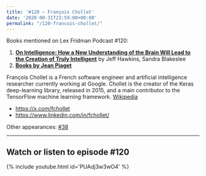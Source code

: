 ```yaml
---
title: '#120 – François Chollet'
date: '2020-08-31T23:59:00+00:00'
permalink: "/120-francois-chollet/"
---
```


Books mentioned on Lex Fridman Podcast #120:

1. <b><a href="https://amzn.to/3VhBw5S" target="_blank" rel="sponsored noopener noreferrer">On Intelligence: How a New Understanding of the Brain Will Lead to the Creation of Truly Intelligent</a></b> by Jeff Hawkins, Sandra Blakeslee
2. <b><a href="https://amzn.to/3F5LLVb" target="_blank" rel="sponsored noopener noreferrer">Books by Jean Piaget</a></b>

<!--more-->

François Chollet is a French software engineer and artificial intelligence researcher currently working at Google. Chollet is the creator of the Keras deep-learning library, released in 2015, and a main contributor to the TensorFlow machine learning framework. <a href="https://en.wikipedia.org/wiki/Fran%C3%A7ois_Chollet" target="_blank">Wikipedia</a>

- <a href="https://x.com/fchollet" target="_blank">https://x.com/fchollet</a>
- <a href="https://www.linkedin.com/in/fchollet/" target="_blank">https://www.linkedin.com/in/fchollet/</a>

Other appearances: [\#38](/38-francois-chollet/)

- - - - - -

## Watch or listen to episode #120

{% include youtube.html id='PUAdj3w3wO4' %}
